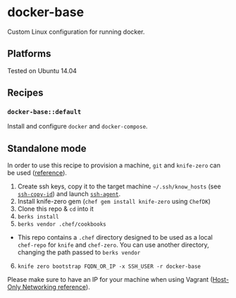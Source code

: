 # docker-base
Custom Linux configuration for running docker.

## Platforms
Tested on Ubuntu 14.04

## Recipes

### `docker-base::default`
Install and configure `docker` and `docker-compose`.

## Standalone mode
In order to use this recipe to provision a machine, `git` and `knife-zero` can be used ([reference](http://knife-zero.github.io/20_getting_started/)).

1. Create ssh keys, copy it to the target machine `~/.ssh/know_hosts`
(see [`ssh-copy-id`](http://www.lindonslog.com/linux-unix/ssh-keygen-keys/))
and launch [`ssh-agent`](https://help.github.com/articles/working-with-ssh-key-passphrases/).
2. Install knife-zero gem (`chef gem install knife-zero` using `ChefDK`)
3. Clone this repo & `cd` into it
4. `berks install`
5. `berks vendor .chef/cookbooks`
  - This repo contains a `.chef` directory designed to be used as a local `chef-repo` for `knife` and `chef-zero`. You can use another directory, changing the path passed to `berks vendor`
6. `knife zero bootstrap FQDN_OR_IP -x SSH_USER -r docker-base`

Please make sure to have an IP for your machine when using Vagrant ([Host-Only Networking reference](http://christophermaier.name/blog/2010/09/01/host-only-networking-with-virtualbox)).

